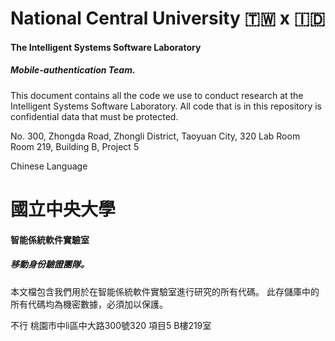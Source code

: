 # National Central University 🇹🇼 x 🇮🇩
#### The Intelligent Systems Software Laboratory 
##### Mobile-authentication Team.

This document contains all the code we use to conduct research at the Intelligent Systems Software Laboratory.
All code that is in this repository is confidential data that must be protected.

No. 300, Zhongda Road, Zhongli District, Taoyuan City, 320
Lab Room Room 219, Building B, Project 5

Chinese Language

# 國立中央大學
#### 智能係統軟件實驗室
##### 移動身份驗證團隊。

本文檔包含我們用於在智能係統軟件實驗室進行研究的所有代碼。
此存儲庫中的所有代碼均為機密數據，必須加以保護。

不行 桃園市中li區中大路300號320
項目5 B樓219室
